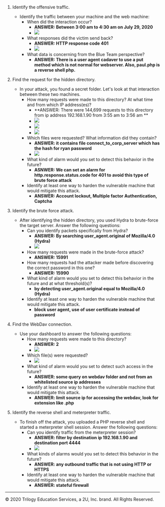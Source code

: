 1. Identify the offensive traffic.
   - Identify the traffic between your machine and the web machine:
     - When did the interaction occur?
       - **ANSWER: Between 3:00 am to 4:30 am on July 29, 2020**
       - ![](images/day2-1.png)
     - What responses did the victim send back?
       - **ANSWER: HTTP response code 401**
       - ![](images/day2-2.png)
     - What data is concerning from the Blue Team perspective?
       - **ANSWER: There is a user agent cadaver to use a put method which is not normal for webserver. Also, paul.php is a reverse shell php.**

2. Find the request for the hidden directory.
   - In your attack, you found a secret folder. Let's look at that interaction between these two machines.
     - How many requests were made to this directory? At what time and from which IP address(es)?
       - **ANSWER: There were 144,699 requests to this directory from ip address 192.168.1.90 from 3:55 am to 3:56 am **
       - ![](images/day2-3.png)
       - ![](images/day2-4.png)
       - ![](images/day2-5.png)
     - Which files were requested? What information did they contain?
       - **ANSWER: it contains file connect_to_corp_server which has the hash for ryan password**
       - ![](images/day2-6.png)
     - What kind of alarm would you set to detect this behavior in the future?
       - **ASNWER: We can set an alarm for http.response.status.code for 401 to avoid this type of brute force attack**
     - Identify at least one way to harden the vulnerable machine that would mitigate this attack.
       - **ANSWER: Account lockout, Multiple factor Authentication, Captcha**

3. Identify the brute force attack.
   - After identifying the hidden directory, you used Hydra to brute-force the target server. Answer the following questions:
     - Can you identify packets specifically from Hydra?
       - **ANSWER: By searching user_agent.original of Mozilla/4.0 (Hydra)**
       - ![](images/day2-7.png)
     - How many requests were made in the brute-force attack?
       - **ANSWER: 15991**
     - How many requests had the attacker made before discovering the correct password in this one?
       - **ANSWER: 15990**
     - What kind of alarm would you set to detect this behavior in the future and at what threshold(s)?
       - **by detecting user_agent.original equal to Mozilla/4.0 (Hydra)**
     - Identify at least one way to harden the vulnerable machine that would mitigate this attack.
       - **block user agent, use of user certificate instead of password**

4. Find the WebDav connection.
   - Use your dashboard to answer the following questions:
     - How many requests were made to this directory?
       - **ANSWER: 2**
       - ![](images/day2-8.png)
     - Which file(s) were requested?
       - ![](images/day2-9.png)
     - What kind of alarm would you set to detect such access in the future?
       - **ANSWER: some query on webdav folder and not from an whitelisted source ip addresses**
     - Identify at least one way to harden the vulnerable machine that would mitigate this attack.
       - **ANSWER: limit source ip for accessing the webdav, look for extension like .php**

5. Identify the reverse shell and meterpreter traffic.
   - To finish off the attack, you uploaded a PHP reverse shell and started a meterpreter shell session. Answer the following questions:
     - Can you identify traffic from the meterpreter session?
       - **ANSWER: filter by destination ip 192.168.1.90 and destination port 4444**
       - ![](images/day2-10.png)
     - What kinds of alarms would you set to detect this behavior in the future?
       - **ANSWER: any outbound traffic that is not using HTTP or HTTPS**
     - Identify at least one way to harden the vulnerable machine that would mitigate this attack.
       - **ANSWER: stateful firewall**


---
© 2020 Trilogy Education Services, a 2U, Inc. brand. All Rights Reserved.
